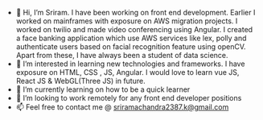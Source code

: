 - 👋 Hi, I’m Sriram. I have been working on front end development. Earlier I worked on mainframes with exposure on AWS migration projects. I worked on twilio and made video conferencing using Angular. I created a face banking application which use AWS services like lex, polly and authenticate users based on facial recognition feature using openCV. Apart from these, I have always been a student of data science.
- 👀 I’m interested in learning new technologies and frameworks. I have exposure on HTML, CSS , JS, Angular. I would love to learn vue JS, React JS & WebGL(Three JS) in future. 
- 🌱 I’m currently learning on how to be a quick learner
- 💞️ I’m looking to work remotely for any front end developer positions
- 📫 Feel free to contact me @ sriramachandra2387.k@gmail.com

<!---
sr347012/sr347012 is a ✨ special ✨ repository because its `README.md` (this file) appears on your GitHub profile.
You can click the Preview link to take a look at your changes.
--->
